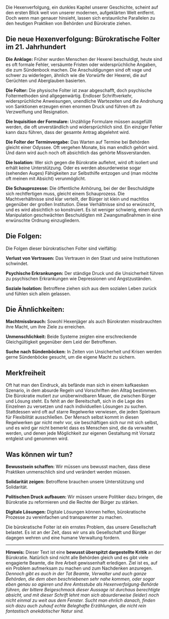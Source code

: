Die Hexenverfolgung, ein dunkles Kapitel unserer Geschichte, scheint auf den ersten Blick weit von unserer modernen, aufgeklärten Welt entfernt. Doch wenn man genauer hinsieht, lassen sich erstaunliche Parallelen zu den heutigen Praktiken von Behörden und Bürokratie ziehen.

## **Die neue Hexenverfolgung: Bürokratische Folter im 21\. Jahrhundert**

**Die Anklage:** Früher wurden Menschen der Hexerei beschuldigt, heute sind es oft formale Fehler, versäumte Fristen oder widersprüchliche Angaben, die zum Sündenbock machen. Die Anschuldigungen sind oft vage und schwer zu widerlegen, ähnlich wie die Vorwürfe der Hexerei, die auf Gerüchten und Aberglauben basierten.

**Die Folter:** Die physische Folter ist zwar abgeschafft, doch psychische Foltermethoden sind allgegenwärtig. Endloser Schriftverkehr, widersprüchliche Anweisungen, unendliche Wartezeiten und die Androhung von Sanktionen erzeugen einen enormen Druck und führen oft zu Verzweiflung und Resignation.

**Die Inquisition der Formulare:** Unzählige Formulare müssen ausgefüllt werden, die oft unverständlich und widersprüchlich sind. Ein einziger Fehler kann dazu führen, dass der gesamte Antrag abgelehnt wird.

**Die Folter der Terminvergabe:** Das Warten auf Termine bei Behörden gleicht einer Odyssee. Oft vergehen Monate, bis man endlich gehört wird. Und dann wird auch noch oft absichtlich das gehörte Missverstanden. 

**Die Isolation:** Wer sich gegen die Bürokratie auflehnt, wird oft isoliert und erhält keine Unterstützung. Oder es werden absurderweise sogar (sehenden Auges) Fähigkeiten zur Selbsthilfe entzogen und (man möchte oft meinen mit Absicht) verunmöglicht. 

**Die Schauprozesse:** Die öffentliche Anhörung, bei der der Beschuldigte sich rechtfertigen muss, gleicht einem Schauprozess. Die Machtverhältnisse sind klar verteilt, der Bürger ist klein und machtlos gegenüber der großen Institution. Diese Verhältnisse sind so erwünscht, und es wird absichtlich so konstruiert. Es ist weniger schwierig, einen durch Manipulation geschwächten Beschuldigten mit Zwangsmaßnahmen in eine erwünschte Ordnung einzugliedern. 

## Die Folgen: 

Die Folgen dieser bürokratischen Folter sind vielfältig:

**Verlust von Vertrauen:** Das Vertrauen in den Staat und seine Institutionen schwindet.

**Psychische Erkrankungen:** Der ständige Druck und die Unsicherheit führen zu psychischen Erkrankungen wie Depressionen und Angstzuständen.

**Soziale Isolation:** Betroffene ziehen sich aus dem sozialen Leben zurück und fühlen sich allein gelassen.

## Die Ähnlichkeiten:

**Machtmissbrauch:** Sowohl Hexenjäger als auch Bürokraten missbrauchten ihre Macht, um ihre Ziele zu erreichen.

**Unmenschlichkeit:** Beide Systeme zeigten eine erschreckende Gleichgültigkeit gegenüber dem Leid der Betroffenen.

**Suche nach Sündenböcken:** In Zeiten von Unsicherheit und Krisen werden gerne Sündenböcke gesucht, um die eigene Macht zu sichern.

## 

## Merkfreiheit 

Oft hat man den Eindruck, als befände man sich in einem kafkaesken Szenario, in dem absurde Regeln und Vorschriften den Alltag bestimmen. Die Bürokratie mutiert zur unüberwindbaren Mauer, die zwischen Bürger und Lösung steht. Es fehlt an der Bereitschaft, sich in die Lage des Einzelnen zu versetzen und nach individuellen Lösungen zu suchen. Stattdessen wird oft auf starre Regelwerke verwiesen, die jeden Spielraum für Flexibilität ausschließen. Der Mensch selbst kommt in diesen Regelwerken gar nicht mehr vor, sie beschäftigen sich nur mit sich selbst, und es wird gar nicht bemerkt dass es Menschen sind, die da verwaltet werden, und denen jede Möglichkeit zur eigenen Gestaltung mit Vorsatz entgleist und genommen wird. 

## Was können wir tun?

**Bewusstsein schaffen:** Wir müssen uns bewusst machen, dass diese Praktiken unmenschlich sind und verändert werden müssen.

**Solidarität zeigen:** Betroffene brauchen unsere Unterstützung und Solidarität.

**Politischen Druck aufbauen:** Wir müssen unsere Politiker dazu bringen, die Bürokratie zu reformieren und die Rechte der Bürger zu stärken.

**Digitale Lösungen:** Digitale Lösungen können helfen, bürokratische Prozesse zu vereinfachen und transparenter zu machen.

Die bürokratische Folter ist ein ernstes Problem, das unsere Gesellschaft belastet. Es ist an der Zeit, dass wir uns als Gesellschaft und Bürger dagegen wehren und eine humane Verwaltung fordern.

---

**Hinweis:** Dieser Text ist eine **bewusst überspitzt dargestellte Kritik** an der Bürokratie. Natürlich sind nicht alle Behörden gleich und es gibt viele engagierte Beamte, die ihre Arbeit gewissenhaft erledigen. Ziel ist es, auf ein Problem aufmerksam zu machen und zum Nachdenken anzuregen.   *Dennoch gibt es auch in der Tat Beamte, Verwalter und auch ganze Behörden, die dem oben beschriebenen sehr nahe kommen, oder sogar eben genau so agieren und ihre Amtsstube als Hexenverfolgung-Behörde führen, der bittere Beigeschmack dieser Aussage ist durchaus berechtigte absicht, und mit dieser Schrift lehnt man sich absurderweise (leider) noch nicht einmal zu weit aus dem Fenster. Sucht man ehrlich danach, finden sich dazu auch zuhauf echte Beleghafte Erzählungen, die nicht rein fantastisch anekdotischer Natur sind.* 
